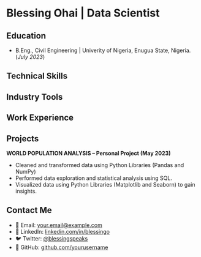 # Blessing Ohai | Data Scientist

## Education
- B.Eng., Civil Engineering | Univerity of Nigeria, Enugua State, Nigeria.   (_July 2023_)

## Technical Skills

## Industry Tools

## Work Experience

## Projects
**WORLD POPULATION ANALYSIS – Personal Project   (May 2023)** 
- Cleaned and transformed data using Python Libraries (Pandas and NumPy) 
- Performed data exploration and statistical analysis using SQL. 
- Visualized data using Python Libraries (Matplotlib and Seaborn) to gain insights.

## Contact Me 
- 📧 Email: your.email@example.com  
- 💼 LinkedIn: [linkedin.com/in/blessingo](https://linkedin.com/in/blessingo)  
- 🐦 Twitter: [@blessingspeaks](https://twitter.com/blessingspeaks)  
- 📁 GitHub: [github.com/yourusername](https://github.com/yourusername)

